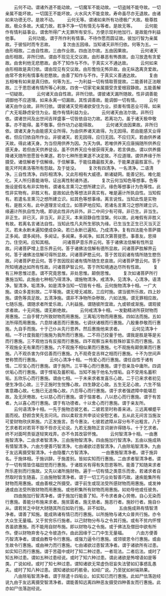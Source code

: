 <!-- { "loadSidebar": true } -->
　　云何不动。谓诸外道不能动故。一切魔军不能动故。一切盗贼不能夺故。一切亲属不能坏故。一切国王不能坏故。火水风大不能变故。寿命虽尽亦无退故。由诸如来功德无尽。是故不动。
　　云何无等。谓诸如来所有功德极广大故。极尊胜故。极众多故。大威力故。若净不净一切有情无与等者。是故无等。
　　云何能作有情利益事业。谓舍所得广大无罪所有安乐。方便示现利他加行。是故能作利益他事。
　　云何功能。谓于所作利有情事。不待作愿而圆证故。彼加行智为亲属故。于彼恒时而专志故。
　　复次由五因缘。当知诸天非所归依。何等为五。一由形相故。二由自性故。三由作业故。四由法尔故。五由因果故。
　　云何诸天由形相故。非所归依。谓由不现见无交议故。由形暴恶有怖畏故。由习放逸有贪爱故。由舍利他无悲愍故。由不了知作与不作。于真实义不通达故。
　　云何如来由形相故是真归依。谓由现见有交议故。由形憺怕无怖异故。由无纵逸离贪爱故。由常不舍利有情事有悲愍故。由善了知作与不作。于真实义善通达故。
　　复由五相唯有如来是真归依。何等为五。一为利益一切有情取菩提故。二能善转正法眼故。三于恩怨诸有情所等心利故。四舍一切家宅亲属摄受贪爱根寂静故。五能善解一切疑故。
　　云何诸天由自性故。非所归依。谓彼诸天漏所随故。性非调善能调御他不应道理。如来永离一切漏故。其性调善故。能调御一切有情。
　　云何诸天由作业故。非所归依。谓彼诸天受用诸欲安住为业。损害有情恶业可得。如来广大无垢静虑安住为业。能作有情利益为业。
　　云何诸天由法尔故。非所归依。谓诸世间及出世间吉祥盛事一切皆依自功力故。若离功力。虽于诸天极申敬事。亦不能得。虽不敬事。但作功力必能得故。
　　云何诸天由因果故。非所归依。谓诸天身为由能感天业所得。为由供养诸天故得。为无因得。若由能感天业得者。但应归依自所作业。非彼诸天。若无因得。应归无因。不应归天。若由供养诸天故。得此诸天身。为当但用供养为因。为天为俱。若唯供养天应唐捐随所供养应感天身。若但由天供养徒设。虽不供养天应令彼获得天身。若言俱由。谓以供养摄降诸天随所思愿皆令果遂。若尔七种所思果遂不决定故。不应道理。谓供养缘于所摄受。诸信解者于信解缘。于信解事。于能往趣最胜天身。于能果遂最胜富乐。于能灭坏阿素洛等所有怨敌。及于徙没。
　　复次有四清净。一名清净。二语清净。三自性清净。四形相清净。又此形相有大威德。断诸疑网。能善记别。难化能化。天人所归善能诲导。证出离性制诸外道。
　　复次云何当知色等想事。色等施设是假名有非实物有。谓诸名言熏习之想所建立识。缘色等想事计为色等性。此性非实物有。非胜义有。是故如此色等想法非真实有。唯是遍计所执自性。当知假有。若遣名言熏习之想所建立识。如其色等想事缘。离言说性。当知此性是实物有。是胜义有。此中道理言论成立。如菩萨地应知。若诸名言熏习之想所建立识。缘遍计所执自性为境。即说此性非内非外。非二中间少有可得。非已生。非当生。非正生。非已灭。非当灭。非正灭。本来寂静自性涅槃。何以故。此唯假有非胜义有故。若离名言诸法自性。当知此性凡夫所生邪执为缘。已生当生正生已灭当灭正灭。若未永断未遍知便成杂染。若已永断已遍知。乃成清净。复有四法能令菩萨摄正多闻。谓多闻持。多闻证。多闻果。多闻净。如其次第菩提愿。事善友。思择力。住空闲。应知其相。
　　问诸菩萨意乐界云何。答于诸佛法信解有性所显故。问诸菩萨增上意乐界云何。答于诸佛法信解有德所显故。问诸菩萨胜解界云何。答于诸佛法信解可得所显故。问诸菩萨愍云何。答于苦现前诸有情所随生愍伤故。问诸菩萨悲云何。答于苦因现前诸有情所随生悲哀故。问诸菩萨慧云何。答于所知境通达如所有性故。问诸菩萨智云何。答于所知境通达尽所有性故。
　　复有三种思惟过患。谓不究竟思惟。非处思惟。颠倒思惟。
　　复次如诸菩萨所行惠施当知。此施由七种相乃得清净。谓施物清净。戒清净。见清净。心清净。语清净。智清净。垢清净。如是清净当知一切皆有十相。云何施物清净十相。一广大施。谓众多差别故。二平等施。谓无增无减故。三应时施。谓当彼所乐故。四上妙施。谓色等具足故。五清净施。谓非不净物所杂秽故。六如法施。谓无罪相应故。七随乐施。谓随求者所爱乐故。八利益施。谓随彼所宜故。九或顿或渐施。谓观彼求者故。十无间施。谓无断绝故。
　　云何戒清净十相。一发勤精进所获财物而用惠施。二自手臂力所致财物而用惠施。三离垢污物而用惠施。四如法而施。五如法所得而用惠施。六息除诸恶而行惠施。七调伏诸根而行惠施。八殷重恭敬而行惠施。九自手而施。十于己仆从先行恩养。然后惠施他来求者。
　　云何见清净十相。一不计度我能行施施为我所而行惠施。二不将己挍量于他。谓我是胜是等是劣而行惠施。三不观他当有反报而行惠施。四不观察当来有胜殊妙富乐而行惠施。五不观施全无有果而行惠施。六不观施不相似果而行惠施。七不观施有颠倒果而行惠施。八不观杀害为伴侣善而行惠施。九不观奇变吉祥之相而行惠施。十不为世间声誉称赞而行惠施。
　　云何心清净十相。一怜爱心而行惠施。谓任自性于诸有情。二珍宝心而行惠施。谓于施所。三平等心而行惠施。谓于怨亲及中庸所。四调伏垢心而行惠施。谓于悭垢及蓄积垢。当知不施于他名为悭垢。自不受用名蓄积垢。五欣乐心而行惠施。谓由七相。一于未来求者发喜乐心故。二于已来求者初见便生净信心故。三于正施时生悦豫心故。四生静定心故。五生无足心故。六生不恼害意趣心故。七施已无追悔心故。六忍辱心而行惠施。谓于求者强遮障中能堪忍故。及无厌倦故。七以慈心而行惠施。谓于恼害者。八以悲心而行惠施。谓于有苦者。九以喜心而行惠施。谓于有功德者。十以舍心而行惠施。谓于亲友所。
　　云何语清净十相。一先于施物恣彼乞者。二彼若至时称善来进。三远离嚬蹙平面而视。舒颜含笑先言问讯。四以柔软言共申谈论安慰乞者。五从此无间言当施汝可爱财物欣庆斯施。六正发施言。吾今惠汝。七彼若遮障从容分布不出粗言。八于乞求者若对若背不毁不呰亦无论说。九若无施物正言词谢许得随与。十于乞求者。终不对面呵责驱逐轻笑戏弄。亦不令其改容怀愧。
　　云何智清净十相。一由惠施智清净。二由求者智清净。三由施物智清净。四由施加行智清净。五由以施成熟有情智清净。六由方便善巧智清净。七由诸欲过患智清净。八由除垢智清净。九由于友远离摄受智清净。十由隐覆六方智清净。
　　一由惠施智清净者。谓于施异名。于施体相。于施训辞。于施差别。皆如实知而行惠施。二由求者智清净者。谓于一切有情皆住福田觉而行惠施。于诸胜劣有得有失怨恩等所。能善了知随来求者所乐差别而行施故。又先以诸所施财物。遍于一切有情之类意乐而舍。若诸求者自然取时皆生随喜。三由施物智清净者。谓于一切工巧业处智善巧故。速疾能集所有财物而用惠施。或由善根之所摄受。谓于前生或现法受所感财物而用惠施。或发神通或由法受所致财物而用惠施。或他积集所有财物而用惠施。如劝导他或任彼务。
　　四由施加行智清净者。谓于施加行能善了知。不令求者身心劳倦。自心无染而行惠施。善能分布施来求者。施贫匮者。施无依者。施恶行者。施妙行者。施自仆从。谓若贫乏中财大财随其所应如轨行施。非不如轨。
　　五由施成熟有情智清净者。谓善了知施。能成熟诸有情已而行惠施。以所施物与诸大众普共行施。亦令大众生无量福。又于贫穷乐行施者。以己财物分布与之令其行施。或有不贫内怀悭吝虽欲惠施。而不能用自财布施。即以财物与之令施。或于佛法及僧田中欲有所作。便以财物弃舍与之令彼造作。由此因缘于二门中生无量福。
　　六由方便善巧智清净者。谓或由教导令行惠施。或强力逼令行惠施。或领彼恩令行惠施。或由生故令行惠施。或由神力而行惠施。七由诸欲过患智清净者。谓于诸欲所有过患。如实知已而行惠施。谓于苦蕴中或时了知二种过患。一者现法。二者后法。或时了知五种过患。谓如五种过患经说。或时了知六种过患。谓此诸欲是怖增语如是等类。广说如经。或时了知七种过患。谓知诸欲无常虚伪诳妄失法譬如幻事惑乱愚夫。或时了知八种过患。谓知诸欲如朽骸骨。如经广说。乃至犹如树端熟果。
　　八由除垢智清净者。谓于除遣十四垢业。如实知已而行惠施。此如尸佉落迦经说九由于友远离摄受智清净者。谓能善知远离四种恶友摄受四种善友而行惠施。此亦如尸佉落迦经说。
